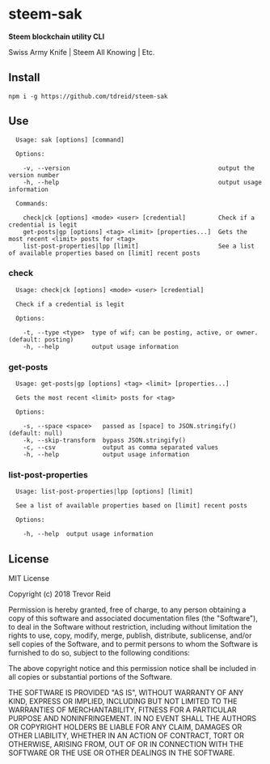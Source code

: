 # steem-sak
__Steem blockchain utility CLI__

Swiss Army Knife | Steem All Knowing | Etc.

## Install

```
npm i -g https://github.com/tdreid/steem-sak

```

## Use

```
  Usage: sak [options] [command]

  Options:

    -v, --version                                         output the version number
    -h, --help                                            output usage information

  Commands:

    check|ck [options] <mode> <user> [credential]         Check if a credential is legit
    get-posts|gp [options] <tag> <limit> [properties...]  Gets the most recent <limit> posts for <tag>
    list-post-properties|lpp [limit]                      See a list of available properties based on [limit] recent posts
```    
    
### check

```
  Usage: check|ck [options] <mode> <user> [credential]

  Check if a credential is legit

  Options:

    -t, --type <type>  type of wif; can be posting, active, or owner. (default: posting)
    -h, --help         output usage information
```

### get-posts    

```
  Usage: get-posts|gp [options] <tag> <limit> [properties...]

  Gets the most recent <limit> posts for <tag>

  Options:

    -s, --space <space>   passed as [space] to JSON.stringify() (default: null)
    -k, --skip-transform  bypass JSON.stringify()
    -c, --csv             output as comma separated values
    -h, --help            output usage information
```

### list-post-properties

```
  Usage: list-post-properties|lpp [options] [limit]

  See a list of available properties based on [limit] recent posts

  Options:

    -h, --help  output usage information
```

## License

MIT License

Copyright (c) 2018 Trevor Reid

Permission is hereby granted, free of charge, to any person obtaining a copy
of this software and associated documentation files (the "Software"), to deal
in the Software without restriction, including without limitation the rights
to use, copy, modify, merge, publish, distribute, sublicense, and/or sell
copies of the Software, and to permit persons to whom the Software is
furnished to do so, subject to the following conditions:

The above copyright notice and this permission notice shall be included in all
copies or substantial portions of the Software.

THE SOFTWARE IS PROVIDED "AS IS", WITHOUT WARRANTY OF ANY KIND, EXPRESS OR
IMPLIED, INCLUDING BUT NOT LIMITED TO THE WARRANTIES OF MERCHANTABILITY,
FITNESS FOR A PARTICULAR PURPOSE AND NONINFRINGEMENT. IN NO EVENT SHALL THE
AUTHORS OR COPYRIGHT HOLDERS BE LIABLE FOR ANY CLAIM, DAMAGES OR OTHER
LIABILITY, WHETHER IN AN ACTION OF CONTRACT, TORT OR OTHERWISE, ARISING FROM,
OUT OF OR IN CONNECTION WITH THE SOFTWARE OR THE USE OR OTHER DEALINGS IN THE
SOFTWARE.
